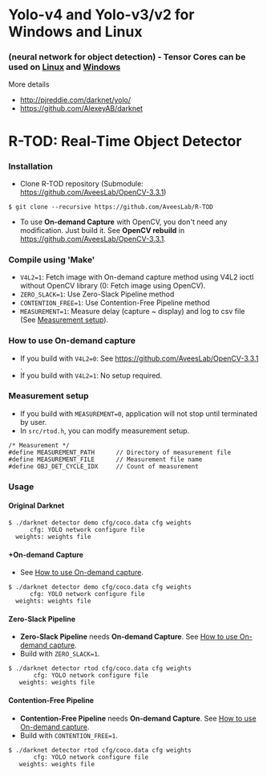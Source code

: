 # Yolo-v4 and Yolo-v3/v2 for Windows and Linux
### (neural network for object detection) - Tensor Cores can be used on [Linux](https://github.com/AlexeyAB/darknet#how-to-compile-on-linux) and [Windows](https://github.com/AlexeyAB/darknet#how-to-compile-on-windows-using-cmake-gui)

More details
* http://pjreddie.com/darknet/yolo/
* https://github.com/AlexeyAB/darknet

# R-TOD: Real-Time Object Detector

### Installation ###
* Clone R-TOD repository (Submodule: https://github.com/AveesLab/OpenCV-3.3.1)
```
$ git clone --recursive https://github.com/AveesLab/R-TOD
```
* To use **On-demand Capture** with OpenCV, you don't need any modification. Just build it. See **OpenCV rebuild** in https://github.com/AveesLab/OpenCV-3.3.1.

### Compile using 'Make' ###
* `V4L2=1`: Fetch image with On-demand capture method using V4L2 ioctl without OpenCV library (0: Fetch image using OpenCV).
* `ZERO_SLACK=1`: Use Zero-Slack Pipeline method
* `CONTENTION_FREE=1`: Use Contention-Free Pipeline method
* `MEASUREMENT=1`: Measure delay (capture ~ display) and log to csv file (See [Measurement setup](#measurement-setup)).

### How to use On-demand capture
* If you build with `V4L2=0`: See https://github.com/AveesLab/OpenCV-3.3.1 .
* If you build with `V4L2=1`: No setup required.

### Measurement setup ###
* If you build with `MEASUREMENT=0`, application will not stop until terminated by user.
* In `src/rtod.h`, you can modify measurement setup.
```
/* Measurement */
#define MEASUREMENT_PATH      // Directory of measurement file
#define MEASUREMENT_FILE      // Measurement file name
#define OBJ_DET_CYCLE_IDX     // Count of measurement
```

### Usage ###

#### Original Darknet
```
$ ./darknet detector demo cfg/coco.data cfg weights 
      cfg: YOLO network configure file
  weights: weights file
```
#### +On-demand Capture
* See [How to use On-demand capture](#how-to-use-on--demand-capture).
```
$ ./darknet detector demo cfg/coco.data cfg weights 
      cfg: YOLO network configure file
  weights: weights file
```
#### Zero-Slack Pipeline
* **Zero-Slack Pipeline** needs **On-demand Capture**. See [How to use On-demand capture](#how-to-use-on--demand-capture).
* Build with `ZERO_SLACK=1`.
```
$ ./darknet detector rtod cfg/coco.data cfg weights
       cfg: YOLO network configure file
   weights: weights file
```
#### Contention-Free Pipeline
* **Contention-Free Pipeline** needs **On-demand Capture**. See [How to use On-demand capture](#how-to-use-on--demand-capture).
* Build with `CONTENTION_FREE=1`.
```
$ ./darknet detector rtod cfg/coco.data cfg weights
       cfg: YOLO network configure file
   weights: weights file
```
